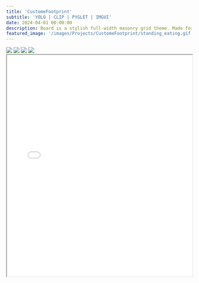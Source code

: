 ```yaml
---
title: 'CustomeFootprint'
subtitle: 'YOLO | CLIP | PYGLET | IMGUI'
date: 2024-04-01 00:00:00
description: Board is a stylish full-width masonry grid theme. Made for designers, artists, photographers and developers to show off their best work.
featured_image: '/images/Projects/CustomeFootprint/standing_eating.gif'
---
```


<!-- ![hi]({{site.baseurl}}/images/Projects/gh/gh.png/) -->

<div class="gallery" data-columns="2">
	<img src="{{site.baseurl}}/images/Projects/CustomeFootprint/eating.gif">
	<img src="{{site.baseurl}}/images/Projects/CustomeFootprint/walking.gif">
	<img src="{{site.baseurl}}/images/Projects/CustomeFootprint/standing_eating.gif">
	<img src="{{site.baseurl}}/images/Projects/CustomeFootprint/YOLO_CLIP.gif">
</div>

<iframe src="{{site.baseurl}}//images/Projects/CustomeFootprint/Kefan_508.pdf" width="100%" height="600px"></iframe>

<!-- [download]({{site.baseurl}}/images/Projects/CustomeFootprint/Kefan_0322.pdf/) -->